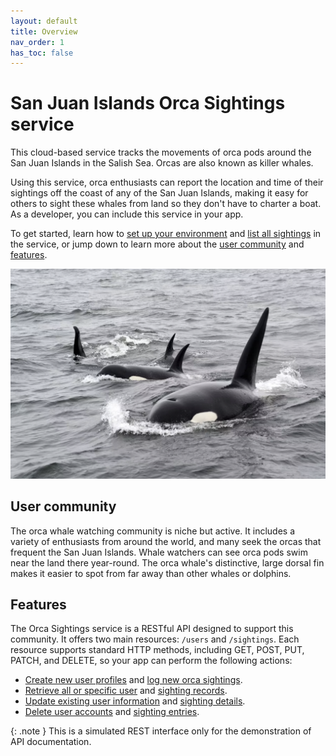 ```yaml
---
layout: default
title: Overview
nav_order: 1
has_toc: false
---
```


# San Juan Islands Orca Sightings service

This cloud-based service tracks the movements of orca pods around the San Juan Islands in the Salish Sea. Orcas are also known as killer whales.

Using this service, orca enthusiasts can report the location and time of their sightings off the coast of any of the San Juan Islands, making it easy for others to sight these whales from land so they don't have to charter a boat. As a developer, you can include this service in your app.

To get started, learn how to [set up your environment](./tutorials/set-up-dev-env.md) and [list all sightings](./tutorials/quickstart.md) in the service, or jump down to learn more about the [user community](#user-community) and [features](#features).

![ Photo of orca whales](./images/orca-photo.png)

## User community

The orca whale watching community is niche but active. It includes a variety of enthusiasts from around the world, and many seek the orcas that frequent the San Juan Islands. Whale watchers can see orca pods swim near the land there year-round. The orca whale's distinctive, large dorsal fin makes it easier to spot from far away than other whales or dolphins.

## Features

The Orca Sightings service is a RESTful API designed to support this community. It offers two main resources: `/users` and `/sightings`. Each resource supports standard HTTP methods, including GET, POST, PUT, PATCH, and DELETE, so your app can perform the following actions:

- [Create new user profiles](./tutorials/add-user.md) and [log new orca sightings](./tutorials/add-sighting.md).
- [Retrieve all or specific user](./tutorials/quickstart.md) and [sighting records](./tutorials/list-sightings.md).
- [Update existing user information](./tutorials/update-user.md) and [sighting details](./tutorials/update-sighting.md).
- [Delete user accounts](./tutorials/delete-user.md) and [sighting entries](./tutorials/delete-sighting.md).

{: .note }
This is a simulated REST interface only for the demonstration of API documentation.
